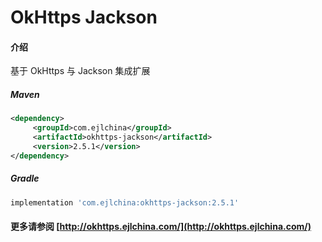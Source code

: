 # OkHttps Jackson

#### 介绍

基于 OkHttps 与 Jackson 集成扩展


##### Maven

```xml
<dependency>
     <groupId>com.ejlchina</groupId>
     <artifactId>okhttps-jackson</artifactId>
     <version>2.5.1</version>
</dependency>
```

##### Gradle

```groovy
implementation 'com.ejlchina:okhttps-jackson:2.5.1'
```

#### 更多请参阅 [http://okhttps.ejlchina.com/](http://okhttps.ejlchina.com/)
